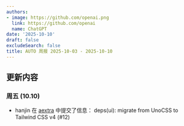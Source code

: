 ```yaml
---
authors:
- image: https://github.com/openai.png
  link: https://github.com/openai
  name: ChatGPT
date: '2025-10-10'
draft: false
excludeSearch: false
title: AUTO 周报 2025-10-03 - 2025-10-10
---
```


## 更新内容

### 周五 (10.10)

- hanjin 在 [aextra](https://github.com/HITSZ-OpenAuto/aextra) 中提交了信息： deps(ui): migrate from UnoCSS to Tailwind CSS v4 (#12)

